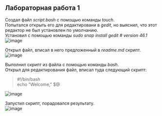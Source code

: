 ## Лабораторная работа 1
Создал файл *script.bash* с помощью команды *touch*.  
Попытался открыть его для редактировани в *gedit*, но выяснил, что этот редактор не был установлен по умолчанию.  
Установил с помощью команды *sudo snap install gedit # version 46.1*  
![image](https://github.com/user-attachments/assets/601f4537-1e38-423b-a7f4-a2a166e9dc8f)

Открыл файл, вписал в него предложенный в *readme.md* скрипт.  
![image](https://github.com/user-attachments/assets/b6e865ba-eb8f-40d2-873a-10c3272791de)


Выполнил скрипт из файла с помощью команды *bash*.  
Открыл для редактирования файл, вписал туда следующий скрипт:  
>#!/bin/bash  
echo "Welcome," $@  

![image](https://github.com/user-attachments/assets/59bdfe97-f865-449d-981f-351c17bb21bd)

Запустил скрипт, порадовался результату.  
![image](https://github.com/user-attachments/assets/12f4c68b-7fff-4c44-8872-b3836c63c024)

